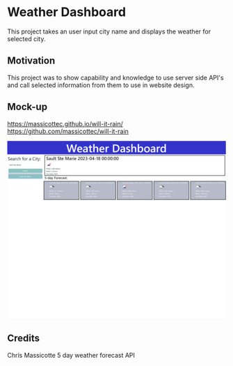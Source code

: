 # Weather Dashboard

This project takes an user input city name and displays the weather for selected city.

## Motivation

This project was to show capability and knowledge to use server side API's and call selected information from them to use in website design.

## Mock-up
https://massicottec.github.io/will-it-rain/
https://github.com/massicottec/will-it-rain

![will-it-rain](./assets/Images/Will%20it%20Rain.png)

## Credits

Chris Massicotte
5 day weather forecast API